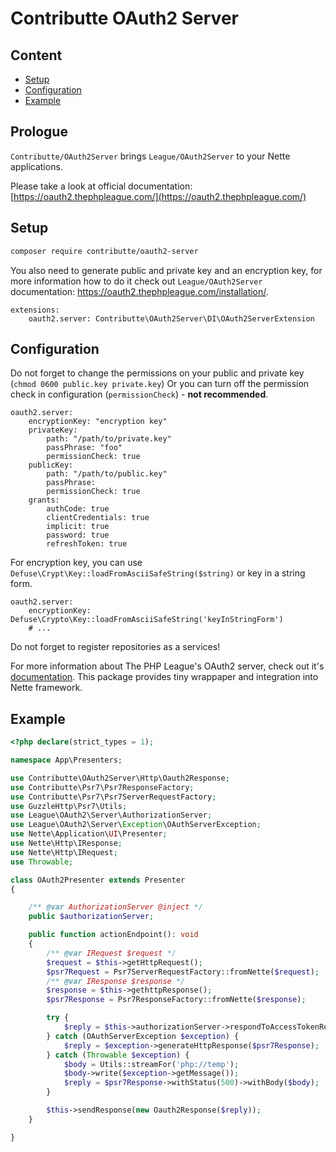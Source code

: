 # Contributte OAuth2 Server

## Content

- [Setup](#setup)
- [Configuration](#configuration)
- [Example](#example)

## Prologue

`Contributte/OAuth2Server` brings `League/OAuth2Server` to your Nette applications.

Please take a look at official documentation: [https://oauth2.thephpleague.com/](https://oauth2.thephpleague.com/)

## Setup

```bash
composer require contributte/oauth2-server
```

You also need to generate public and private key and an encryption key, for more information how to do it check
out `League/OAuth2Server` documentation: https://oauth2.thephpleague.com/installation/.

```neon
extensions:
	oauth2.server: Contributte\OAuth2Server\DI\OAuth2ServerExtension
```

## Configuration

Do not forget to change the permissions on your public and private key (`chmod 0600 public.key private.key`)
Or you can turn off the permission check in configuration (`permissionCheck`) - **not recommended**.

```neon
oauth2.server:
	encryptionKey: "encryption key"
	privateKey:
		path: "/path/to/private.key"
		passPhrase: "foo"
		permissionCheck: true
	publicKey:
		path: "/path/to/public.key"
		passPhrase:
		permissionCheck: true
	grants:
		authCode: true
		clientCredentials: true
		implicit: true
		password: true
		refreshToken: true
```

For encryption key, you can use `Defuse\Crypt\Key::loadFromAsciiSafeString($string)` or key in a string form.

```neon
oauth2.server:
	encryptionKey: Defuse\Crypto\Key::loadFromAsciiSafeString('keyInStringForm')
	# ...
```

Do not forget to register repositories as a services!

For more information about The PHP League's OAuth2 server, check out
it's [documentation](https://oauth2.thephpleague.com/). This package provides tiny wrappaper and integration into Nette
framework.

## Example

```php
<?php declare(strict_types = 1);

namespace App\Presenters;

use Contributte\OAuth2Server\Http\Oauth2Response;
use Contributte\Psr7\Psr7ResponseFactory;
use Contributte\Psr7\Psr7ServerRequestFactory;
use GuzzleHttp\Psr7\Utils;
use League\OAuth2\Server\AuthorizationServer;
use League\OAuth2\Server\Exception\OAuthServerException;
use Nette\Application\UI\Presenter;
use Nette\Http\IResponse;
use Nette\Http\IRequest;
use Throwable;

class OAuth2Presenter extends Presenter
{

	/** @var AuthorizationServer @inject */
	public $authorizationServer;

	public function actionEndpoint(): void
	{
		/** @var IRequest $request */
		$request = $this->getHttpRequest();
		$psr7Request = Psr7ServerRequestFactory::fromNette($request);
		/** @var IResponse $response */
		$response = $this->gethttpResponse();
		$psr7Response = Psr7ResponseFactory::fromNette($response);

		try {
			$reply = $this->authorizationServer->respondToAccessTokenRequest($psr7Request, $psr7Response);
		} catch (OAuthServerException $exception) {
			$reply = $exception->generateHttpResponse($psr7Response);
		} catch (Throwable $exception) {
			$body = Utils::streamFor('php://temp');
			$body->write($exception->getMessage());
			$reply = $psr7Response->withStatus(500)->withBody($body);
		}

		$this->sendResponse(new Oauth2Response($reply));
	}

}
```

